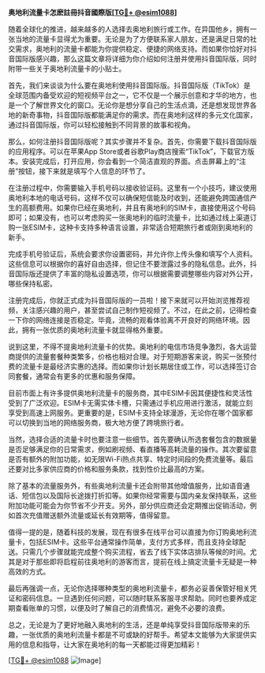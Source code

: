 **奥地利流量卡怎麽註冊抖音國際版[[TG💪+ @esim1088](https://t.me/s/esim1088)]**

随着全球化的推进，越来越多的人选择去奥地利旅行或工作。在异国他乡，拥有一张当地的流量卡显得尤为重要。无论是为了方便联系家人朋友，还是满足日常的社交需求，奥地利的流量卡都能为你提供稳定、便捷的网络支持。而如果你恰好对抖音国际版感兴趣，那么这篇文章将详细为你介绍如何注册并使用抖音国际版，同时附带一些关于奥地利流量卡的小贴士。

首先，我们来谈谈为什么要在奥地利使用抖音国际版。抖音国际版（TikTok）是全球范围内备受欢迎的短视频平台之一，它不仅是一个展示创意和才华的地方，也是一个了解世界文化的窗口。无论你是想分享自己的生活点滴，还是想发现世界各地的新奇事物，抖音国际版都能满足你的需求。而在奥地利这样的多元文化国家，通过抖音国际版，你可以轻松接触到不同背景的故事和视角。

那么，如何注册抖音国际版呢？其实步骤并不复杂。首先，你需要下载抖音国际版的应用程序。可以在苹果App Store或者谷歌Play商店搜索“TikTok”，下载官方版本。安装完成后，打开应用，你会看到一个简洁直观的界面。点击屏幕上的“注册”按钮，接下来就是填写个人信息的环节了。

在注册过程中，你需要输入手机号码以接收验证码。这里有一个小技巧，建议使用奥地利本地的电话号码，这样不仅可以确保短信能及时收到，还能避免跨国通信产生的高额费用。如果你已经在奥地利，并且有奥地利的SIM卡，直接使用这个号码即可；如果没有，也可以考虑购买一张奥地利的临时流量卡，比如通过线上渠道订购一张ESIM卡，这种卡支持多种语言设置，非常适合短期旅行者或刚到奥地利的新手。

完成手机号验证后，系统会要求你设置密码，并允许你上传头像和填写个人资料。这些信息可以根据你的喜好自由选择，但记住不要泄露过多的隐私信息。此外，抖音国际版还提供了丰富的隐私设置选项，你可以根据需要调整哪些内容对外公开，哪些保持私密。

注册完成后，你就正式成为抖音国际版的一员啦！接下来就可以开始浏览推荐视频，关注感兴趣的用户，甚至尝试自己制作短视频了。不过，在此之前，记得检查一下你的网络连接是否稳定。毕竟，流畅的观看体验离不开良好的网络环境。因此，拥有一张优质的奥地利流量卡就显得格外重要。

说到这里，不得不提奥地利流量卡的优势。奥地利的电信市场竞争激烈，各大运营商提供的流量套餐种类繁多，价格也相对合理。对于短期游客来说，购买一张预付费的流量卡是最经济实惠的选择。而如果你计划长期居住或工作，可以选择签订合同套餐，通常会有更多的优惠和服务保障。

目前市面上有许多提供奥地利流量卡的服务商，其中ESIM卡因其便捷性和灵活性受到了广泛欢迎。ESIM卡无需实体卡槽，只需通过手机应用进行激活，就能立刻享受到高速上网服务。更重要的是，ESIM卡支持全球漫游，无论你在哪个国家都可以切换到当地的网络服务商，极大地方便了跨境旅行者。

当然，选择合适的流量卡时也要注意一些细节。首先要确认所选套餐包含的数据量是否足够满足你的日常需求，例如刷视频、看直播等高耗流量的操作。其次要留意是否有额外的附加功能，如无限Wi-Fi热点共享、特定时间段的免费流量等。最后还要对比多家供应商的价格和服务条款，找到性价比最高的方案。

除了基本的流量服务外，有些奥地利流量卡还会附带其他增值服务，比如语音通话、短信包以及国际长途拨打折扣等。如果你经常需要与国内亲友保持联系，这些附加功能可能会为你节省不少开支。另外，部分供应商还会定期推出促销活动，例如首次充值赠送额外流量或延长有效期等，值得留意。

值得一提的是，随着科技的发展，现在有很多在线平台可以直接为你订购奥地利流量卡，包括ESIM卡。这些平台通常操作简单，支付方式多样，而且支持全球配送。只需几个步骤就能完成整个购买流程，省去了线下实体店排队等候的时间。尤其是对于那些即将启程前往奥地利的游客而言，提前在线上搞定流量卡无疑是一种高效的方式。

最后再强调一点，无论你选择哪种类型的奥地利流量卡，都务必妥善保管好相关凭证和密码信息。一旦遇到任何问题，可以随时联系客服寻求帮助。同时也要养成定期查看账单的习惯，以便及时了解自己的消费情况，避免不必要的浪费。

总之，无论是为了更好地融入奥地利的生活，还是单纯享受抖音国际版带来的乐趣，一张优质的奥地利流量卡都是不可或缺的好帮手。希望本文能够为大家提供实用的信息和指导，让大家在奥地利的每一天都能过得更加精彩！

[[TG💪+ @esim1088](https://t.me/s/esim1088) ![Image](https://i.postimg.cc/4NQfJmqS/Snipaste-2025-05-13-00-14-12.png)]